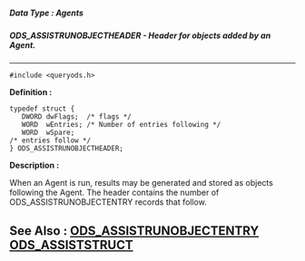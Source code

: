 ##### Data Type : Agents
##### ODS_ASSISTRUNOBJECTHEADER - Header for objects added by an Agent.
---
```
#include <queryods.h>
```

**Definition :**
```
typedef struct {
   DWORD dwFlags;  /* flags */
   WORD  wEntries; /* Number of entries following */
   WORD  wSpare;
/* entries follow */
} ODS_ASSISTRUNOBJECTHEADER;
```

**Description :**

When an Agent is run, results may be generated and stored as objects following the Agent.  The header contains the number of ODS_ASSISTRUNOBJECTENTRY records that follow.


**See Also :**
[ODS_ASSISTRUNOBJECTENTRY](/domino-c-api-docs/reference/Data/ODS_ASSISTRUNOBJECTENTRY)
[ODS_ASSISTSTRUCT](/domino-c-api-docs/reference/Data/ODS_ASSISTSTRUCT)
---
